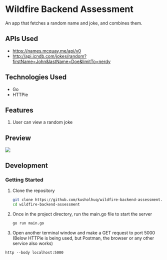 # Wildfire Backend Assessment
An app that fetches a random name and joke, and combines them.

## APIs Used

  - https://names.mcquay.me/api/v0
  - http://api.icndb.com/jokes/random?firstName=John&lastName=Doe&limitTo=nerdy
## Technologies Used

  - Go
  - HTTPie


  ## Features
 1. User can view a random joke

## Preview
 <img src="./assets/wildfire-preview.gif">

 ## Development

 ### Getting Started
 1. Clone the repository
    ``` bash
    git clone https://github.com/kusholhuq/wildfire-backend-assessment.git
    cd wildfire-backend-assessment
    ```
 1. Once in the project directory, run the main.go file to start the server
    ``` bash
    go run main.go
    ```
  1. Open another terminal window and make a GET request to port 5000 (Below HTTPie is being used, but Postman, the browser or any other service also works)

    http --body localhost:5000
